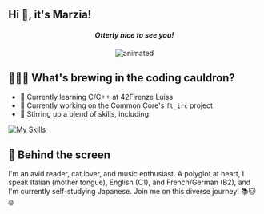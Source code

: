 ## Hi 👋, it's Marzia!

<h4 align="center"><em>Otterly nice to see you!</em></h4>
<p align="center">
  <img src="https://media.giphy.com/media/v0YiARQxj1yc8/giphy.gif" alt="animated"/>
</p>

## 👩🏻‍💻 What's brewing in the coding cauldron?
* 🌱 Currently learning C/C++ at 42Firenze Luiss
* 🔭 Currently working on the Common Core's `ft_irc` project
* 🍳 Stirring up a blend of skills, including

[![My Skills](https://skillicons.dev/icons?i=bash,c,cpp,cs,dotnet,github,linux,mysql,vim,visualstudio,vscode)](https://skillicons.dev)

## 👀 Behind the screen
I'm an avid reader, cat lover, and music enthusiast. A polyglot at heart, I speak Italian (mother tongue), English (C1), and French/German (B2), and I'm currently self-studying Japanese. Join me on this diverse journey! 📚🐱🌐

<!-- * 
<h4 align="center"><em>Currently exploring the intersections between technology and languages</em></h4>

* 🐈 Cat lover
* 🛂 Language passport
	* 🎓 Italian (mother tongue), English (C1), French (B2), German (B2)
	* 🇯🇵 Currently learning Japanese as an autodidact

⬇️ My stats and completed projects
[![mnegro's 42 stats](https://badge42.vercel.app/api/v2/clhypeekx004508mlla98wjfp/stats?cursusId=21&coalitionId=284)](https://github.com/JaeSeoKim/badge42)

| Project         | Score       |
| -----------     | ----------- |
| `cub3d`         | 105/100     |
| `minishell`     | 101/100     |
| `philosophers`  | 100/100     |
| `so_long`       | 125/125     |
| `push_swap`     | 100/100     |
| `minitalk`      | 100/100     |
| `born2beroot`   | 125/125     |
| `get_next_line` | 125/125     |
| `ft_printf`     | 100/100     |
| `libft`         | 102/125     |


* 👾 Always been a nerd, so decided to give coding a go
* 🗂️ Here's some programming material I made, that you might find helpful https://ko-fi.com/mappuccino/shop

**marzianegro/marzianegro** is a ✨ _special_ ✨ repository because its `README.md` (this file) appears on your GitHub profile.
-->
